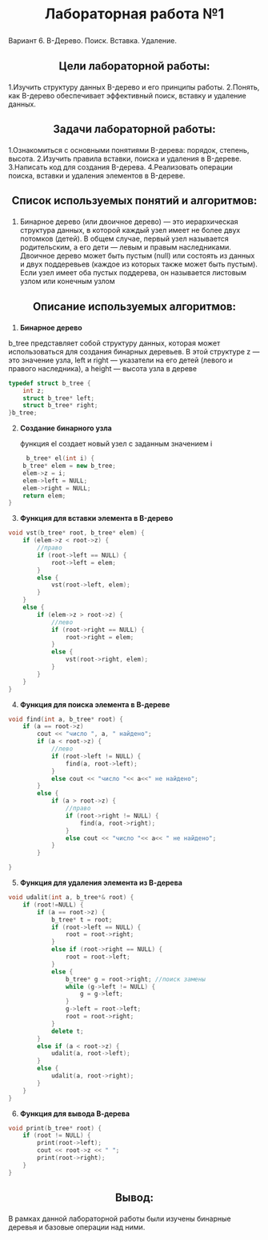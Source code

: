 # <p align="center">Лабораторная работа №1</p>

Вариант 6. B-Дерево. Поиск. Вставка. Удаление.

## <p align="center">Цели лабораторной работы:</p>
1.Изучить структуру данных B-дерево и его принципы работы.
2.Понять, как B-дерево обеспечивает эффективный поиск, вставку и удаление данных.

## <p align="center">Задачи лабораторной работы:</p>
1.Ознакомиться с основными понятиями B-дерева: порядок, степень, высота.
2.Изучить правила вставки, поиска и удаления в B-дереве.
3.Написать код для создания B-дерева.
4.Реализовать операции поиска, вставки и удаления элементов в B-дереве.

## <p align="center">Список используемых понятий и алгоритмов:</p>
1. Бинарное дерево (или двоичное дерево) — это иерархическая структура данных, в которой каждый узел имеет не более двух потомков (детей). В общем случае, первый узел называется родительским, а его дети — левым и правым наследниками. Двоичное дерево может быть пустым (null) или состоять из данных и двух поддеревьев (каждое из которых также может быть пустым). Если узел имеет оба пустых поддерева, он называется листовым узлом или конечным узлом

## <p align="center">Описание используемых алгоритмов:</p>
1. **Бинарное дерево**

  b_tree представляет собой структуру данных, которая может использоваться для создания бинарных деревьев. В этой структуре z — это значение узла, left и right — указатели на его детей (левого и правого наследника), а height — высота узла в дереве

```cpp
typedef struct b_tree {
    int z;
    struct b_tree* left;
    struct b_tree* right;
}b_tree;
```
2. **Создание бинарного узла**

   функция el создает новый узел с заданным значением i

```cpp
     b_tree* el(int i) {
    b_tree* elem = new b_tree;
    elem->z = i;
    elem->left = NULL;
    elem->right = NULL;
    return elem;
}
```

3. **Функция для вставки элемента в B-дерево**

```cpp
void vst(b_tree* root, b_tree* elem) {
    if (elem->z < root->z) {
        //право
        if (root->left == NULL) {
            root->left = elem;
        }
        else {
            vst(root->left, elem);
        }
    }
    else {
        if (elem->z > root->z) {
            //лево
            if (root->right == NULL) {
                root->right = elem;
            }
            else {
                vst(root->right, elem);
            }
        }
    }
}
```

4. **Функция для поиска элемента в В-дереве**

```cpp
void find(int a, b_tree* root) {
    if (a == root->z)
        cout << "число ", a, " найдено";
        if (a < root->z) {
            //лево
            if (root->left != NULL) {
                find(a, root->left);
            }
            else cout << "число "<< a<<" не найдено";
        }
        else {
            if (a > root->z) {
                //право
                if (root->right != NULL) {
                    find(a, root->right);
                }
                else cout << "число "<< a<< " не найдено";
            }
        }

}
```

5. **Функция для удаления элемента из В-дерева**

```cpp
void udalit(int a, b_tree*& root) {
    if (root!=NULL) {
        if (a == root->z) {
            b_tree* t = root;
            if (root->left == NULL) {
                root = root->right;
            }
            else if (root->right == NULL) {
                root = root->left;
            }
            else {
                b_tree* g = root->right; //поиск замены
                while (g->left != NULL) {
                    g = g->left;
                }
                g->left = root->left;
                root = root->right;
            }
            delete t;
        }
        else if (a < root->z) {
            udalit(a, root->left);
        }
        else {
            udalit(a, root->right);
        }
    }
}
```

6. **Функция для вывода В-дерева**

```cpp
void print(b_tree* root) {
    if (root != NULL) {
        print(root->left);
        cout << root->z << " ";
        print(root->right);
    }
}
```
## <p align="center">Вывод:</p>
В рамках данной лабораторной работы были изучены бинарные деревья и базовые операции над ними. 

